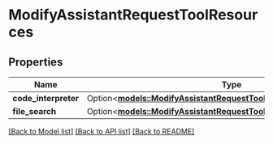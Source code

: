 # ModifyAssistantRequestToolResources

## Properties

Name | Type | Description | Notes
------------ | ------------- | ------------- | -------------
**code_interpreter** | Option<[**models::ModifyAssistantRequestToolResourcesCodeInterpreter**](ModifyAssistantRequest_tool_resources_code_interpreter.md)> |  | [optional]
**file_search** | Option<[**models::ModifyAssistantRequestToolResourcesFileSearch**](ModifyAssistantRequest_tool_resources_file_search.md)> |  | [optional]

[[Back to Model list]](../README.md#documentation-for-models) [[Back to API list]](../README.md#documentation-for-api-endpoints) [[Back to README]](../README.md)


